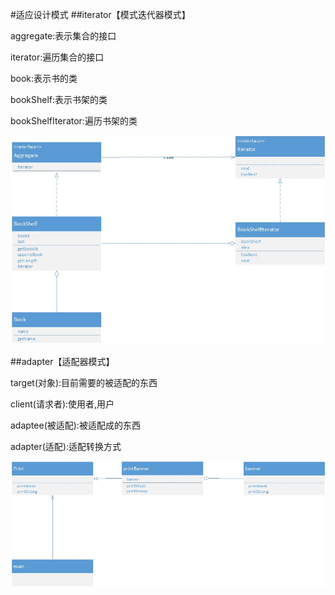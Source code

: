#适应设计模式
##iterator【模式迭代器模式】

aggregate:表示集合的接口

iterator:遍历集合的接口

book:表示书的类

bookShelf:表示书架的类

bookShelfIterator:遍历书架的类


![uml](iterator.jpg)

##adapter【适配器模式】

target(对象):目前需要的被适配的东西

client(请求者):使用者,用户

adaptee(被适配):被适配成的东西

adapter(适配):适配转换方式

![adapter](adapter.jpg)